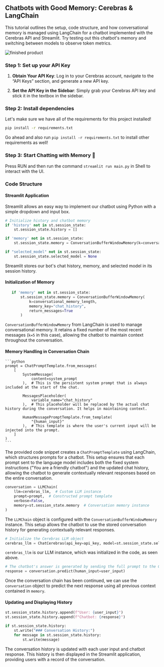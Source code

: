 ## Chatbots with Good Memory: Cerebras & LangChain

This tutorial outlines the setup, code structure, and how conversational memory is managed using LangChain for a chatbot implemented with the Cerebras API and Streamlit. Try testing out this chatbot's memory and switching between models to observe token metrics.

![finished product](https://gist.github.com/user-attachments/assets/550baaf0-ea16-4ca2-90f0-8b6ac22b05ea.png)

### Step 1: Set up your API Key

1. **Obtain Your API Key**: Log in to your Cerebras account, navigate to the “API Keys” section, and generate a new API key.

2. **Set the API Key in the Sidebar**: Simply grab your Cerebras API key and stick it in the textbox in the sidebar.

### Step 2: Install dependencies

Let's make sure we have all of the requirements for this project installed!
```bash
pip install -r requirements.txt
```

Go ahead and also run `pip install -r requirements.txt` to install other requirements as well!

### Step 3: Start Chatting with Memory 🧠
Press RUN and then run the command `streamlit run main.py` in Shell to interact with the UI.

### **Code Structure**

#### Streamlit Application
Streamlit allows an easy way to implement our chatbot using Python with a simple dropdown and input box.

```python
# Initialize history and chatbot memory
if 'history' not in st.session_state:
    st.session_state.history = []

if 'memory' not in st.session_state:
    st.session_state.memory = ConversationBufferWindowMemory(k=conversational_memory_length, memory_key="chat_history", return_messages=True)

if "selected_model" not in st.session_state:
    st.session_state.selected_model = None
```

Streamlit stores our bot's chat history, memory, and selected model in its session history.

#### Initialization of Memory

```python
   if 'memory' not in st.session_state:
       st.session_state.memory = ConversationBufferWindowMemory(
           k=conversational_memory_length,
           memory_key="chat_history",
           return_messages=True
       )
```

`ConversationBufferWindowMemory` from LangChain is used to manage conversational memory. It retains a fixed number of the most recent messages (`k=5` in this case), allowing the chatbot to maintain context throughout the conversation.

#### Memory Handling in Conversation Chain

    ```python
    prompt = ChatPromptTemplate.from_messages(
        [
            SystemMessage(
                content=system_prompt
            ),  # This is the persistent system prompt that is always included at the start of the chat.
    
            MessagesPlaceholder(
                variable_name="chat_history"
            ),  # This placeholder will be replaced by the actual chat history during the conversation. It helps in maintaining context.
    
            HumanMessagePromptTemplate.from_template(
                "{human_input}"
            ),  # This template is where the user's current input will be injected into the prompt.
        ]
    )
    ```
   The provided code snippet creates a `ChatPromptTemplate` using LangChain, which structures prompts for a chatbot. This setup ensures that each prompt sent to the language model includes both the fixed system instructions ("You are a friendly chatbot") and the updated chat history, allowing the chatbot to generate contextually relevant responses based on the entire conversation.
   
   ```python
   conversation = LLMChain(
       llm=cerebras_llm,  # Custom LLM instance
       prompt=prompt,  # Constructed prompt template
       verbose=False,
       memory=st.session_state.memory  # Conversation memory instance
   )
   ```

   The `LLMChain` object is configured with the `ConversationBufferWindowMemory` instance. This setup allows the chatbot to use the stored conversation history for generating contextually relevant responses.

   ```python
   # Initialize the Cerebras LLM object
   cerebras_llm = ChatCerebras(api_key=api_key, model=st.session_state.selected_model)
   ```
`cerebras_llm` is our LLM instance, which was initialized in the code, as seen above.

   ```python
   # The chatbot's answer is generated by sending the full prompt to the Groq API.
   response = conversation.predict(human_input=user_input)
   ```
Once the conversation chain has been continued, we can use the `conversation` object to predict the next response using all previous context contained in `memory`.

#### Updating and Displaying History

   ```python
   st.session_state.history.append(f"User: {user_input}")
   st.session_state.history.append(f"Chatbot: {response}")

   if st.session_state.history:
       st.write("### Conversation History:")
       for message in st.session_state.history:
           st.write(message)
   ```

   The conversation history is updated with each user input and chatbot response. This history is then displayed in the Streamlit application, providing users with a record of the conversation.